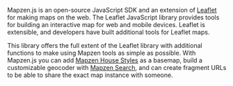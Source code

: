 Mapzen.js is an open-source JavaScript SDK and an extension of [Leaflet](http://leafletjs.com/) for making maps on the web. The Leaflet JavaScript library provides tools for building an interactive map for web and mobile devices. Leaflet is extensible, and developers have built additional tools for Leaflet maps.

This library offers the full extent of the Leaflet library with additional functions to make using Mapzen tools as simple as possible. With Mapzen.js you can add [Mapzen House Styles]() as a basemap, build a customizable geocoder with [Mapzen Search](https://mapzen.com/products/search/), and can create fragment URLs to be able to share the exact map instance with someone.
